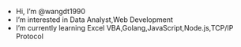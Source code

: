 -  Hi, I’m @wangdt1990
-  I’m interested in Data Analyst,Web Development
-  I’m currently learning Excel VBA,Golang,JavaScript,Node.js,TCP/IP Protocol

<!---
wangdt1990/wangdt1990 is a ✨ special ✨ repository because its `README.md` (this file) appears on your GitHub profile.
You can click the Preview link to take a look at your changes.
--->
